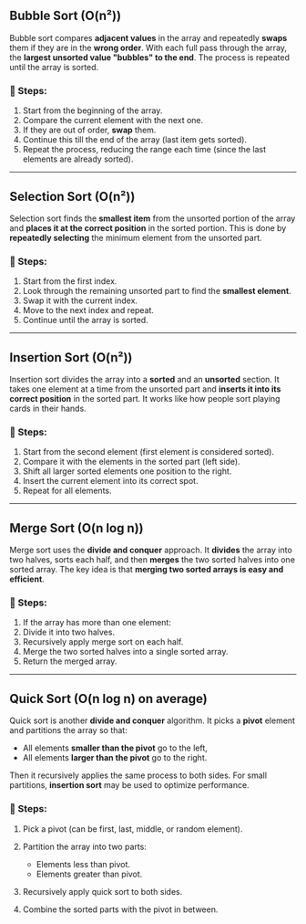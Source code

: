 ## **Bubble Sort (O(n²))**

Bubble sort compares **adjacent values** in the array and repeatedly **swaps** them if they are in the **wrong order**. With each full pass through the array, the **largest unsorted value "bubbles" to the end**. The process is repeated until the array is sorted.

### 🔢 Steps:

1. Start from the beginning of the array.
2. Compare the current element with the next one.
3. If they are out of order, **swap** them.
4. Continue this till the end of the array (last item gets sorted).
5. Repeat the process, reducing the range each time (since the last elements are already sorted).

---

## **Selection Sort (O(n²))**

Selection sort finds the **smallest item** from the unsorted portion of the array and **places it at the correct position** in the sorted portion. This is done by **repeatedly selecting** the minimum element from the unsorted part.

### 🔢 Steps:

1. Start from the first index.
2. Look through the remaining unsorted part to find the **smallest element**.
3. Swap it with the current index.
4. Move to the next index and repeat.
5. Continue until the array is sorted.

---

## **Insertion Sort (O(n²))**

Insertion sort divides the array into a **sorted** and an **unsorted** section. It takes one element at a time from the unsorted part and **inserts it into its correct position** in the sorted part. It works like how people sort playing cards in their hands.

### 🔢 Steps:

1. Start from the second element (first element is considered sorted).
2. Compare it with the elements in the sorted part (left side).
3. Shift all larger sorted elements one position to the right.
4. Insert the current element into its correct spot.
5. Repeat for all elements.

---

## **Merge Sort (O(n log n))**

Merge sort uses the **divide and conquer** approach. It **divides** the array into two halves, sorts each half, and then **merges** the two sorted halves into one sorted array. The key idea is that **merging two sorted arrays is easy and efficient**.

### 🔢 Steps:

1. If the array has more than one element:
2. Divide it into two halves.
3. Recursively apply merge sort on each half.
4. Merge the two sorted halves into a single sorted array.
5. Return the merged array.

---

## **Quick Sort (O(n log n) on average)**

Quick sort is another **divide and conquer** algorithm. It picks a **pivot** element and partitions the array so that:

* All elements **smaller than the pivot** go to the left,
* All elements **larger than the pivot** go to the right.

Then it recursively applies the same process to both sides. For small partitions, **insertion sort** may be used to optimize performance.

### 🔢 Steps:

1. Pick a pivot (can be first, last, middle, or random element).
2. Partition the array into two parts:

   * Elements less than pivot.
   * Elements greater than pivot.
3. Recursively apply quick sort to both sides.
4. Combine the sorted parts with the pivot in between.
